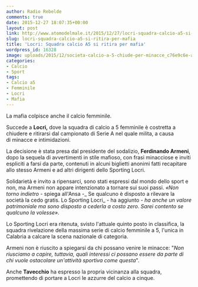 ```yaml
---
author: Radio Rebelde
comments: true
date: 2015-12-27 18:07:35+00:00
layout: post
link: http://www.atomodelmale.it/2015/12/27/locri-squadra-calcio-a5-si-ritira-per-mafia/
slug: locri-squadra-calcio-a5-si-ritira-per-mafia
title: 'Locri: Squadra calcio A5 si ritira per mafia'
wordpress_id: 16328
image: uploads/2015/12/societa-calcio-a-5-chiude-per-minacce_c76e9c6e-abcc-11e5-bca9-974e5dccaeee_new_rect_large.jpg
categories:
- Calcio
- Sport
tags:
- Calcio a5
- Femminile
- Locri
- Mafia
---
```


La mafia colpisce anche il calcio femminile.

Succede a **Locri,** dove la squadra di calcio a 5 femminile è costretta a chiudere e ritirarsi dal campionato di Serie A nel quale milita, a causa di minacce e intimidazioni.

La decisione è stata presa dal presidente del sodalizio, **Ferdinando Armeni**, dopo la sequela di avvertimenti in stile mafioso, con frasi minacciose e inviti espliciti a farsi da parte, contenuti in alcuni biglietti anonimi fatti recapitare allo stesso Armeni e ad altri dirigenti dello Sporting Locri.

Solidarietà e invito a ripensarci, sono stati espressi dal mondo dello sport e non, ma Armeni non appare intenzionato a tornare sui suoi passi. _«Non torno indietro_ - spiega all'Ansa -_ Se qualcuno è disposto a rilevare la società la cedo gratis. Lo Sporting Locri_ - ha aggiunto - _ha anche un valore patrimoniale ma sono disposto a cederla a costo zero. Sarei contento se qualcuno la volesse»_.

Lo Sporting Locri era ritenuta, svisto l'attuale quinto posto in classifica, la squadra rivelazione della massima serie di calcio femminile a 5, l'unica in Calabria a calcare la scena nazionale di categoria.

Armeni non è riuscito a spiegarsi da chi possano venire le minacce: "_Non riusciamo a capire, tuttavia, quali interessi ci possano essere da parte di chi vuole ostacolare un'attività sportiva come questa_".

Anche **Tavecchio** ha espresso la propria vicinanza alla squadra, promettendo di portare a Locri le azzurre del calcio a cinque.
